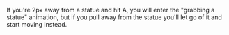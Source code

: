 If you're 2px away from a statue and hit A, you will enter the "grabbing a statue" animation, but if you pull away from the statue you'll let go of it and start moving instead.
